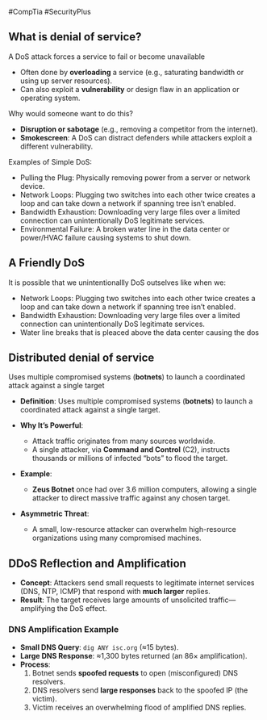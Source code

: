 #CompTia #SecurityPlus 
## What is denial of service?
A DoS attack forces a service to fail or become unavailable
- Often done by **overloading** a service (e.g., saturating bandwidth or using up server resources).
- Can also exploit a **vulnerability** or design flaw in an application or operating system.

Why would someone want to do this?
- **Disruption or sabotage** (e.g., removing a competitor from the internet).
- **Smokescreen**: A DoS can distract defenders while attackers exploit a different vulnerability.

Examples of Simple DoS:
- Pulling the Plug: Physically removing power from a server or network device.
- Network Loops: Plugging two switches into each other twice creates a loop and can take down a network if spanning tree isn’t enabled.
- Bandwidth Exhaustion: Downloading very large files over a limited connection can unintentionally DoS legitimate services.
- Environmental Failure: A broken water line in the data center or power/HVAC failure causing systems to shut down.
## A Friendly DoS
It is possible that we unintentionallly DoS outselves like when we:
- Network Loops: Plugging two switches into each other twice creates a loop and can take down a network if spanning tree isn’t enabled.
- Bandwidth Exhaustion: Downloading very large files over a limited connection can unintentionally DoS legitimate services.
- Water line breaks that is pleaced above the data center causing the dos
## Distributed denial of service 
Uses multiple compromised systems (**botnets**) to launch a coordinated attack against a single target

- **Definition**: Uses multiple compromised systems (**botnets**) to launch a coordinated attack against a single target.
    
- **Why It’s Powerful**:
    
    - Attack traffic originates from many sources worldwide.
    - A single attacker, via **Command and Control** (C2), instructs thousands or millions of infected “bots” to flood the target.
- **Example**:
    
    - **Zeus Botnet** once had over 3.6 million computers, allowing a single attacker to direct massive traffic against any chosen target.
- **Asymmetric Threat**:
    
    - A small, low-resource attacker can overwhelm high-resource organizations using many compromised machines.


## DDoS Reflection and Amplification 
- **Concept**: Attackers send small requests to legitimate internet services (DNS, NTP, ICMP) that respond with **much larger** replies.
- **Result**: The target receives large amounts of unsolicited traffic—amplifying the DoS effect.

### DNS Amplification Example

- **Small DNS Query**: `dig ANY isc.org` (≈15 bytes).
- **Large DNS Response**: ≈1,300 bytes returned (an 86× amplification).
- **Process**:
    1. Botnet sends **spoofed requests** to open (misconfigured) DNS resolvers.
    2. DNS resolvers send **large responses** back to the spoofed IP (the victim).
    3. Victim receives an overwhelming flood of amplified DNS replies.